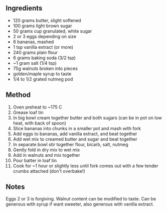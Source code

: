 ## Ingredients
- 120 grams butter, slight softened
- 100 grams light brown sugar
- 50 grams cup granulated, white sugar
- 2 or 3 eggs depending on size
- 6 bananas, mashed
- 1 tsp vanilla extract (or more)
- 240 grams plain flour
- 6 grams baking soda (3/2 tsp)
- ~1 gram salt (1/4 tsp)
- 75g walnuts broken into pieces
- golden/maple syrup to taste
- 1/4 to 1/2 grated nutmeg pod

## Method
1. Oven preheat to ~175 C
2. Grease loaf tin
3. In big bowl cream together butter and both sugars (can be in pot on low heat, with back of spoon)
4. Slice bananas into chunks in a smaller pot and mash with fork
5. Add eggs to bananas, add vanilla extract, and beat together
6. Add wet mix to creamed butter and sugar and beat together
7. In separate bowl stir together flour, bicarb, salt, nutmeg
8. Gently fold in dry mix to wet mix
9. Add in walnuts and mix together
10. Pour batter in loaf tin
11. Cook for ~1 hour or slightly less until fork comes out with a few tender crumbs attached (don't overbake!)

## Notes
Eggs 2 or 3 is forgiving. Walnut content can be modified to taste. Can be generous with syrup if want sweeter, also generous with vanilla extract.
